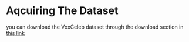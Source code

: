 # Aqcuiring The Dataset
you can download the VoxCeleb dataset through the download section in [this link](http://www.robots.ox.ac.uk/~vgg/data/voxceleb/)